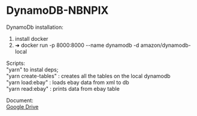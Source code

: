 # DynamoDB-NBNPIX

DynamoDb installation:

1. install docker
2. ➜ docker run -p 8000:8000 --name dynamodb -d amazon/dynamodb-local

Scripts:  
"yarn" to instal deps;  
"yarn create-tables" : creates all the tables on the local dynamodb  
"yarn load:ebay" : loads ebay data from xml to db  
"yarn read:ebay" : prints data from ebay table  

Document:  
[Google Drive](https://docs.google.com/document/d/1byDSjcaUpZB8Lf9ucfeeuoNB0BiP6wJ5jFjXEmw9f2I/edit?usp=sharing)
